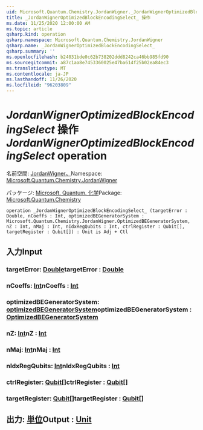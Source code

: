 ```yaml
---
uid: Microsoft.Quantum.Chemistry.JordanWigner._JordanWignerOptimizedBlockEncodingSelect_
title: _JordanWignerOptimizedBlockEncodingSelect_ 操作
ms.date: 11/25/2020 12:00:00 AM
ms.topic: article
qsharp.kind: operation
qsharp.namespace: Microsoft.Quantum.Chemistry.JordanWigner
qsharp.name: _JordanWignerOptimizedBlockEncodingSelect_
qsharp.summary: ''
ms.openlocfilehash: b24031bde0c62b738202ddd8242ca46bb985fd90
ms.sourcegitcommit: a87c1aa8e7453360025e47ba614f25b02ea84ec3
ms.translationtype: MT
ms.contentlocale: ja-JP
ms.lasthandoff: 11/26/2020
ms.locfileid: "96203809"
---
```

# <a name="_jordanwigneroptimizedblockencodingselect_-operation"></a><span data-ttu-id="9b2b8-102">_JordanWignerOptimizedBlockEncodingSelect_ 操作</span><span class="sxs-lookup"><span data-stu-id="9b2b8-102">_JordanWignerOptimizedBlockEncodingSelect_ operation</span></span>

<span data-ttu-id="9b2b8-103">名前空間: [JordanWigner。](xref:Microsoft.Quantum.Chemistry.JordanWigner)</span><span class="sxs-lookup"><span data-stu-id="9b2b8-103">Namespace: [Microsoft.Quantum.Chemistry.JordanWigner](xref:Microsoft.Quantum.Chemistry.JordanWigner)</span></span>

<span data-ttu-id="9b2b8-104">パッケージ: [Microsoft. Quantum. 化学](https://nuget.org/packages/Microsoft.Quantum.Chemistry)</span><span class="sxs-lookup"><span data-stu-id="9b2b8-104">Package: [Microsoft.Quantum.Chemistry](https://nuget.org/packages/Microsoft.Quantum.Chemistry)</span></span>




```qsharp
operation _JordanWignerOptimizedBlockEncodingSelect_ (targetError : Double, nCoeffs : Int, optimizedBEGeneratorSystem : Microsoft.Quantum.Chemistry.JordanWigner.OptimizedBEGeneratorSystem, nZ : Int, nMaj : Int, nIdxRegQubits : Int, ctrlRegister : Qubit[], targetRegister : Qubit[]) : Unit is Adj + Ctl
```


## <a name="input"></a><span data-ttu-id="9b2b8-105">入力</span><span class="sxs-lookup"><span data-stu-id="9b2b8-105">Input</span></span>

### <a name="targeterror--double"></a><span data-ttu-id="9b2b8-106">targetError: [Double](xref:microsoft.quantum.lang-ref.double)</span><span class="sxs-lookup"><span data-stu-id="9b2b8-106">targetError : [Double](xref:microsoft.quantum.lang-ref.double)</span></span>




### <a name="ncoeffs--int"></a><span data-ttu-id="9b2b8-107">nCoeffs: [Int](xref:microsoft.quantum.lang-ref.int)</span><span class="sxs-lookup"><span data-stu-id="9b2b8-107">nCoeffs : [Int](xref:microsoft.quantum.lang-ref.int)</span></span>




### <a name="optimizedbegeneratorsystem--optimizedbegeneratorsystem"></a><span data-ttu-id="9b2b8-108">optimizedBEGeneratorSystem: [optimizedBEGeneratorSystem](xref:Microsoft.Quantum.Chemistry.JordanWigner.OptimizedBEGeneratorSystem)</span><span class="sxs-lookup"><span data-stu-id="9b2b8-108">optimizedBEGeneratorSystem : [OptimizedBEGeneratorSystem](xref:Microsoft.Quantum.Chemistry.JordanWigner.OptimizedBEGeneratorSystem)</span></span>




### <a name="nz--int"></a><span data-ttu-id="9b2b8-109">nZ: [Int](xref:microsoft.quantum.lang-ref.int)</span><span class="sxs-lookup"><span data-stu-id="9b2b8-109">nZ : [Int](xref:microsoft.quantum.lang-ref.int)</span></span>




### <a name="nmaj--int"></a><span data-ttu-id="9b2b8-110">nMaj: [Int](xref:microsoft.quantum.lang-ref.int)</span><span class="sxs-lookup"><span data-stu-id="9b2b8-110">nMaj : [Int](xref:microsoft.quantum.lang-ref.int)</span></span>




### <a name="nidxregqubits--int"></a><span data-ttu-id="9b2b8-111">nIdxRegQubits: [Int](xref:microsoft.quantum.lang-ref.int)</span><span class="sxs-lookup"><span data-stu-id="9b2b8-111">nIdxRegQubits : [Int](xref:microsoft.quantum.lang-ref.int)</span></span>




### <a name="ctrlregister--qubit"></a><span data-ttu-id="9b2b8-112">ctrlRegister: [Qubit](xref:microsoft.quantum.lang-ref.qubit)[]</span><span class="sxs-lookup"><span data-stu-id="9b2b8-112">ctrlRegister : [Qubit](xref:microsoft.quantum.lang-ref.qubit)[]</span></span>




### <a name="targetregister--qubit"></a><span data-ttu-id="9b2b8-113">targetRegister: [Qubit](xref:microsoft.quantum.lang-ref.qubit)[]</span><span class="sxs-lookup"><span data-stu-id="9b2b8-113">targetRegister : [Qubit](xref:microsoft.quantum.lang-ref.qubit)[]</span></span>





## <a name="output--unit"></a><span data-ttu-id="9b2b8-114">出力: [単位](xref:microsoft.quantum.lang-ref.unit)</span><span class="sxs-lookup"><span data-stu-id="9b2b8-114">Output : [Unit](xref:microsoft.quantum.lang-ref.unit)</span></span>

